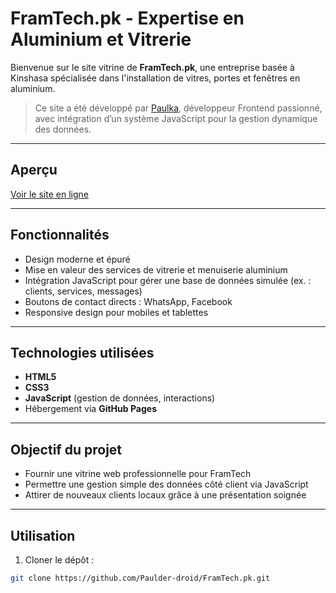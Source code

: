 # FramTech.pk - Expertise en Aluminium et Vitrerie

Bienvenue sur le site vitrine de **FramTech.pk**, une entreprise basée à Kinshasa spécialisée dans l'installation de vitres, portes et fenêtres en aluminium.

> Ce site a été développé par [Paulka](https://github.com/Paulder-droid), développeur Frontend passionné, avec intégration d’un système JavaScript pour la gestion dynamique des données.

---

## **Aperçu**

[Voir le site en ligne](https://paulder-droid.github.io/FramTech.pk/)

---

## **Fonctionnalités**

- Design moderne et épuré
- Mise en valeur des services de vitrerie et menuiserie aluminium
- Intégration JavaScript pour gérer une base de données simulée (ex. : clients, services, messages)
- Boutons de contact directs : WhatsApp, Facebook
- Responsive design pour mobiles et tablettes

---

## **Technologies utilisées**

- **HTML5**
- **CSS3**
- **JavaScript** (gestion de données, interactions)
- Hébergement via **GitHub Pages**

---

## **Objectif du projet**

- Fournir une vitrine web professionnelle pour FramTech
- Permettre une gestion simple des données côté client via JavaScript
- Attirer de nouveaux clients locaux grâce à une présentation soignée

---

## **Utilisation**

1. Cloner le dépôt :
```bash
git clone https://github.com/Paulder-droid/FramTech.pk.git
